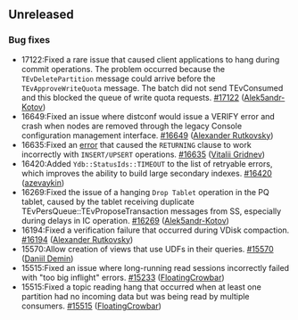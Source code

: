 ## Unreleased

### Bug fixes

* 17122:Fixed a rare issue that caused client applications to hang during commit operations. The problem occurred because the `TEvDeletePartition` message could arrive before the `TEvApproveWriteQuota` message. The batch did not send TEvConsumed and this blocked the queue of write quota requests. [#17122](https://github.com/ydb-platform/ydb/pull/17122) ([Alek5andr-Kotov](https://github.com/Alek5andr-Kotov))
* 16649:Fixed an issue where distconf would issue a VERIFY error and crash when nodes are removed through the legacy Console configuration management interface. [#16649](https://github.com/ydb-platform/ydb/pull/16649) ([Alexander Rutkovsky](https://github.com/alexvru))
* 16635:Fixed an [error](https://github.com/ydb-platform/ydb/issues/15551) that caused the `RETURNING` clause to work incorrectly with `INSERT/UPSERT` operations. [#16635](https://github.com/ydb-platform/ydb/pull/16635) ([Vitalii Gridnev](https://github.com/gridnevvvit))
* 16420:Added `Ydb::StatusIds::TIMEOUT` to the list of retryable errors, which improves the ability to build large secondary indexes. [#16420](https://github.com/ydb-platform/ydb/pull/16420) ([azevaykin](https://github.com/azevaykin))
* 16269:Fixed the issue of a hanging `Drop Tablet` operation in the PQ tablet, caused by the tablet receiving duplicate TEvPersQueue::TEvProposeTransaction messages from SS, especially during delays in IC operation. [#16269](https://github.com/ydb-platform/ydb/pull/16269) ([Alek5andr-Kotov](https://github.com/Alek5andr-Kotov))
* 16194:Fixed a verification failure that occurred during VDisk compaction. [#16194](https://github.com/ydb-platform/ydb/pull/16194) ([Alexander Rutkovsky](https://github.com/alexvru))
* 15570:Allow creation of views that use UDFs in their queries. [#15570](https://github.com/ydb-platform/ydb/pull/15570) ([Daniil Demin](https://github.com/jepett0))
* 15515:Fixed an issue where long-running read sessions incorrectly failed with "too big inflight" errors. [#15233](https://github.com/ydb-platform/ydb/pull/15233) ([FloatingCrowbar](https://github.com/FloatingCrowbar))
* 15515:Fixed a topic reading hang that occurred when at least one partition had no incoming data but was being read by multiple consumers. [#15515](https://github.com/ydb-platform/ydb/pull/15515) ([FloatingCrowbar](https://github.com/FloatingCrowbar))
